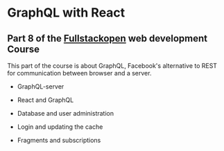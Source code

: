 # GraphQL with React

## Part 8 of the [Fullstackopen](https://fullstackopen.com/en/part8) web development Course

This part of the course is about GraphQL, Facebook's alternative to REST for communication between browser and a server.

- GraphQL-server
- React and GraphQL

- Database and user administration

- Login and updating the cache

- Fragments and subscriptions

